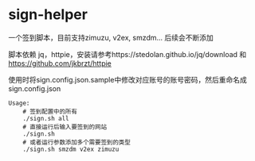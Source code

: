# sign-helper

一个签到脚本，目前支持zimuzu, v2ex, smzdm... 后续会不断添加

脚本依赖 jq，httpie，安装请参考https://stedolan.github.io/jq/download 和 https://github.com/jkbrzt/httpie

使用时将sign.config.json.sample中修改对应账号的账号密码，然后重命名成sign.config.json

```
Usage:
    # 签到配置中的所有
    ./sign.sh all
    # 直接运行后输入要签到的网站
    ./sign.sh 
    # 或者运行参数添加多个需要签到的类型
    ./sign.sh smzdm v2ex zimuzu
```
